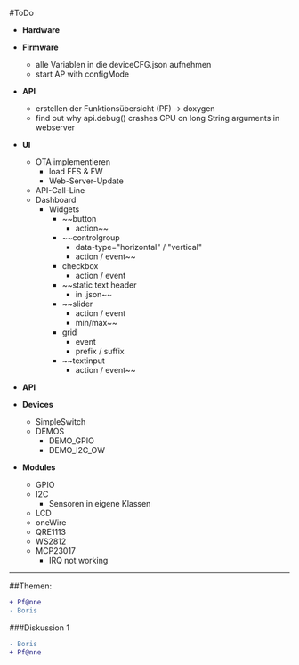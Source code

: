 #ToDo

- **Hardware**

- **Firmware**
  - alle Variablen in die deviceCFG.json aufnehmen
  - start AP with configMode

- **API**
  - erstellen der Funktionsübersicht (PF) -> doxygen
  - find out why api.debug() crashes CPU on long String arguments in webserver

- **UI**
  - OTA implementieren
    - load FFS & FW
    - Web-Server-Update
  - API-Call-Line
  - Dashboard
    - Widgets
      - ~~button
        - action~~
      - ~~controlgroup
        - data-type="horizontal" / "vertical"
        - action / event~~
      - checkbox
        - action / event
      - ~~static text header
        - in .json~~
      - ~~slider
        - action / event
        - min/max~~
      - grid  
        - event
        - prefix / suffix
      - ~~textinput
        - action / event~~   

- **API**

- **Devices**
  - SimpleSwitch
  - DEMOS
    - DEMO_GPIO
    - DEMO_I2C_OW

- **Modules**
  - GPIO
  - I2C
    - Sensoren in eigene Klassen
  - LCD
  - oneWire
  - QRE1113
  - WS2812
  - MCP23017
    - IRQ not working



***
##Themen:
```diff
+ Pf@nne
- Boris
```

###Diskussion 1
```diff
- Boris
+ Pf@nne
```
